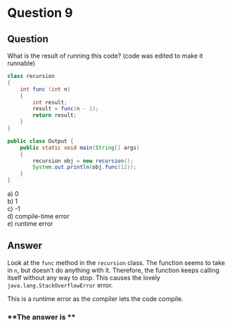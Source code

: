 # Question 9
## Question
What is the result of running this code?
(code was edited to make it runnable)
```java
class recursion
{
	int func (int n)
	{
		int result;
		result = func(n - 1);
		return result;
	}
}

public class Output {
	public static void main(String[] args)
	{
		recursion obj = new recursion();
		System.out.println(obj.func(12));
	}
}
```
a) 0  
b) 1  
c) -1  
d) compile-time error  
e) runtime error
## Answer
Look at the `func` method in the `recursion` class. The function seems to take in `n`, but doesn't do anything with it. Therefore, the function keeps calling itself without any way to stop. This causes the lovely `java.lang.StackOverflowError` error.

This is a runtime error as the compiler lets the code compile.

### **The answer is **
